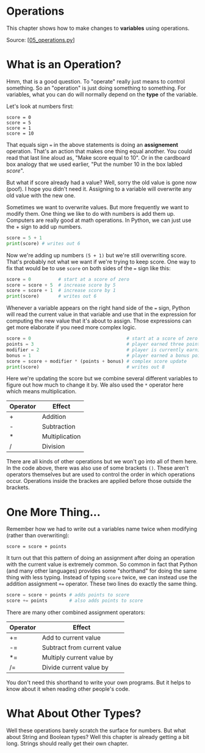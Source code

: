 # Operations

This chapter shows how to make changes to **variables** using operations.

Source: [[05_operations.py](../../code/basics/06_operations.py)]

# What is an Operation?

Hmm, that is a good question.
To "operate" really just means to control something.
So an "operation" is just doing something to something.
For variables, what you can do will normally depend on the **type** of the variable.

Let's look at numbers first:

```
score = 0
score = 5
score = 1
score = 10
```

That equals sign `=` in the above statements is doing an **assignement** operation.
That's an action that makes one thing equal another.
You could read that last line aloud as, "Make score equal to 10".
Or in the cardboard box analogy that we used earlier, "Put the number 10 in the box labled _score_".

But what if score already had a value?
Well, sorry the old value is gone now (poof).
I hope you didn't need it.
Assigning to a variable will overwrite any old value with the new one.

Sometimes we want to overwrite values.
But more frequently we want to modify them.
One thing we like to do with numbers is add them up.
Computers are really good at math operations.
In Python, we can just use the + sign to add up numbers.

```python
score = 5 + 1
print(score) # writes out 6
```

Now we're adding up numbers `(5 + 1)` but we're still overwriting score.
That's probably not what we want if we're trying to keep score.
One way to fix that would be to use `score` on both sides of the `=` sign like this:

```python
score = 0          # start at a score of zero
score = score + 5  # increase score by 5
score = score + 1  # increase score by 1
print(score)       # writes out 6
```

Whenever a variable appears on the right hand side of the `=` sign, Python will read the current value in that variable and use that in the expression for computing the new value that it's about to assign.
Those expressions can get more elaborate if you need more complex logic.

```python
score = 0                                   # start at a score of zero
points = 3                                  # player earned three points
modifier = 2                                # player is currently earning double points
bonus = 1                                   # player earned a bonus point
score = score + modifier * (points + bonus) # complex score update
print(score)                                # writes out 8
```

Here we're updating the score but we combine several different variables to figure out how much to change it by.
We also used the `*` operator here which means multiplication.

| Operator | Effect         |
|----------|----------------|
| +        | Addition       |
| -        | Subtraction    |
| *        | Multiplication |
| /        | Division       |

There are all kinds of other operations but we won't go into all of them here.
In the code above, there was also use of some brackets `()`.
These aren't operators themselves but are used to control the order in which operations occur.
Operations inside the brackes are applied before those outside the brackets.

# One More Thing...

Remember how we had to write out a variables name twice when modifying (rather than overwriting):

```
score = score + points
```

It turn out that this pattern of doing an assignment after doing an operation with the current value is extremely common.
So common in fact that Python (and many other languages) provides some "shorthand" for doing the same thing with less typing.
Instead of typing `score` twice, we can instead use the addition assignment `+=` operator.
These two lines do exactly the same thing.

```python
score = score + points # adds points to score
score += points        # also adds points to score
```

There are many other combined assignment operators:

| Operator | Effect                      |
|----------|-----------------------------|
| +=       | Add to current value        |
| -=       | Subtract from current value |
| *=       | Multiply current value by   |
| /=       | Divide current value by     |

You don't need this shorthand to write your own programs.
But it helps to know about it when reading other people's code.

# What About Other Types?

Well these operations barely scratch the surface for numbers.
But what about String and Boolean types?
Well this chapter is already getting a bit long.
Strings should really get their own chapter.

